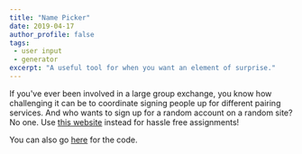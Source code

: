 ```yaml
---
title: "Name Picker"
date: 2019-04-17
author_profile: false
tags: 
 - user input
 - generator
excerpt: "A useful tool for when you want an element of surprise."
---
```


If you've ever been involved in a large group exchange, you know how challenging it can be to coordinate signing people up for different pairing services. And who wants to sign up for a random account on a random site? No one. Use [this website](https://jckett.github.io/NamePicker/) instead for hassle free assignments!


You can also go [here](https://github.com/jckett/NamePicker) for the code. 

